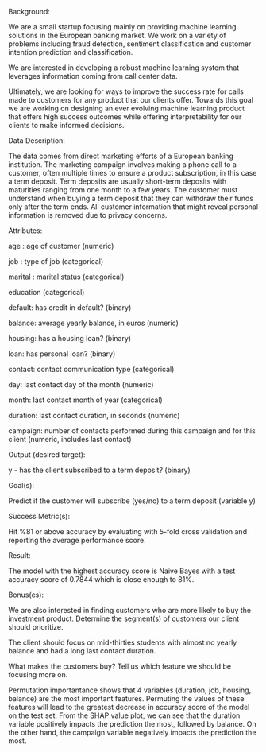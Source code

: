 Background:

We are a small startup focusing mainly on providing machine learning solutions in the European banking market. We work on a variety of problems including fraud detection, sentiment classification and customer intention prediction and classification.

We are interested in developing a robust machine learning system that leverages information coming from call center data.

Ultimately, we are looking for ways to improve the success rate for calls made to customers for any product that our clients offer. Towards this goal we are working on designing an ever evolving machine learning product that offers high success outcomes while offering interpretability for our clients to make informed decisions.

Data Description:

The data comes from direct marketing efforts of a European banking institution. The marketing campaign involves making a phone call to a customer, often multiple times to ensure a product subscription, in this case a term deposit. Term deposits are usually short-term deposits with maturities ranging from one month to a few years. The customer must understand when buying a term deposit that they can withdraw their funds only after the term ends. All customer information that might reveal personal information is removed due to privacy concerns.

Attributes:

age : age of customer (numeric)

job : type of job (categorical)

marital : marital status (categorical)

education (categorical)

default: has credit in default? (binary)

balance: average yearly balance, in euros (numeric)

housing: has a housing loan? (binary)

loan: has personal loan? (binary)

contact: contact communication type (categorical)

day: last contact day of the month (numeric)

month: last contact month of year (categorical)

duration: last contact duration, in seconds (numeric)

campaign: number of contacts performed during this campaign and for this client (numeric, includes last contact)

Output (desired target):

y - has the client subscribed to a term deposit? (binary)

Goal(s):

Predict if the customer will subscribe (yes/no) to a term deposit (variable y)

Success Metric(s):

Hit %81 or above accuracy by evaluating with 5-fold cross validation and reporting the average performance score.

Result:

The model with the highest accuracy score is Naive Bayes with a test accuracy score of 0.7844 which is close enough to 81%.

Bonus(es):

We are also interested in finding customers who are more likely to buy the investment product. Determine the segment(s) of customers our client should prioritize.

The client should focus on mid-thirties students with almost no yearly balance and had a long last contact duration.

What makes the customers buy? Tell us which feature we should be focusing more on.

Permutation importantance shows that 4 variables (duration, job, housing, balance) are the most important features. Permuting the values of these features will lead to the greatest decrease in accuracy score of the model on the test set.
From the SHAP value plot, we can see that the duration variable positively impacts the prediction the most, followed by balance. On the other hand, the campaign variable negatively impacts the prediction the most.

